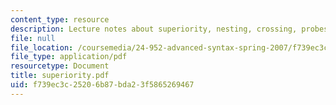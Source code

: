 ```yaml
---
content_type: resource
description: Lecture notes about superiority, nesting, crossing, probes, and goals.
file: null
file_location: /coursemedia/24-952-advanced-syntax-spring-2007/f739ec3c25206b87bda23f5865269467_superiority.pdf
file_type: application/pdf
resourcetype: Document
title: superiority.pdf
uid: f739ec3c-2520-6b87-bda2-3f5865269467
---
```

